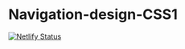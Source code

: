 # Navigation-design-CSS1
[![Netlify Status](https://api.netlify.com/api/v1/badges/b4052825-45f8-425f-9c34-7c3fb7648e86/deploy-status)](https://app.netlify.com/sites/clever-hypatia-878c88/deploys)